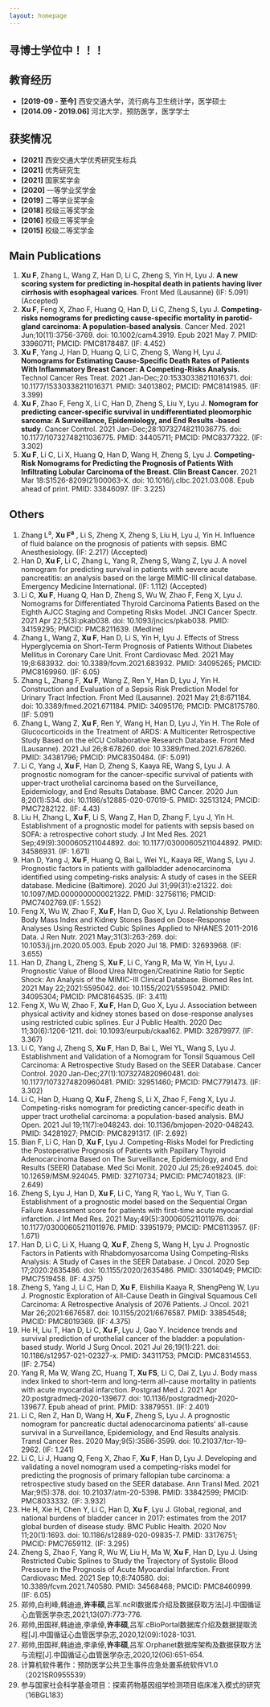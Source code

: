 ```yaml
---
layout: homepage
---
```


## 寻博士学位中！！！

## 教育经历

- **[2019-09 - 至今]** 西安交通大学，流行病与卫生统计学，医学硕士 	  
- **[2014.09 - 2019.06]** 河北大学，预防医学，医学学士

## 获奖情况

- **[2021]** 西安交通大学优秀研究生标兵
- **[2021]** 优秀研究生
- **[2021]** 国家奖学金
- **[2020]** 一等学业奖学金
- **[2019]** 二等学业奖学金
- **[2018]** 校级三等奖学金
- **[2016]** 校级三等奖学金
- **[2015]** 校级二等奖学金

## Main Publications

1. **Xu F**, Zhang L, Wang Z, Han D, Li C, Zheng S, Yin H, Lyu J. **A new scoring system for predicting in-hospital death in patients having liver cirrhosis with esophageal varices**. Front Med (Lausanne) (IF: 5.091) (Accepted)
2. **Xu F**, Feng X, Zhao F, Huang Q, Han D, Li C, Zheng S, Lyu J. **Competing-risks nomograms for predicting cause-specific mortality in parotid-gland carcinoma: A population-based analysis**. Cancer Med. 2021 Jun;10(11):3756-3769. doi: 10.1002/cam4.3919. Epub 2021 May 7. PMID: 33960711; PMCID: PMC8178487. (IF: 4.452)
3. **Xu F**, Yang J, Han D, Huang Q, Li C, Zheng S, Wang H, Lyu J. **Nomograms for Estimating Cause-Specific Death Rates of Patients With Inflammatory Breast Cancer: A Competing-Risks Analysis.** Technol Cancer Res Treat. 2021 Jan-Dec;20:15330338211016371. doi: 10.1177/15330338211016371. PMID: 34013802; PMCID: PMC8141985. (IF: 3.399)
4. **Xu F**, Zhao F, Feng X, Li C, Han D, Zheng S, Liu Y, Lyu J. **Nomogram for predicting cancer-specific survival in undifferentiated pleomorphic sarcoma: A Surveillance, Epidemiology, and End Results -based study**. Cancer Control. 2021 Jan-Dec;28:10732748211036775. doi: 10.1177/10732748211036775. PMID: 34405711; PMCID: PMC8377322. (IF: 3.302)
5. **Xu F**, Li C, Li X, Huang Q, Han D, Wang H, Zheng S, Lyu J. **Competing-Risk Nomograms for Predicting the Prognosis of Patients With Infiltrating Lobular Carcinoma of the Breast. Clin Breast Cancer**. 2021 Mar 18:S1526-8209(21)00063-X. doi: 10.1016/j.clbc.2021.03.008. Epub ahead of print. PMID: 33846097. (IF: 3.225)

## Others

1. Zhang L<sup>a</sup>, **Xu F<sup>a</sup>** , Li S, Zheng X, Zheng S, Liu H, Lyu J, Yin H. Influence of fluid balance on the prognosis of patients with sepsis. BMC Anesthesiology. (IF: 2.217) (Accepted)
2. Han D, **Xu F**, Li C, Zhang L, Yang R, Zheng S, Wang Z, Lyu J. A novel nomogram for predicting survival in patients with severe acute pancreatitis: an analysis based on the large MIMIC-III clinical database. Emergency Medicine International. (IF: 1.112) (Accepted)
3. Li C, **Xu F**, Huang Q, Han D, Zheng S, Wu W, Zhao F, Feng X, Lyu J. Nomograms for Differentiated Thyroid Carcinoma Patients Based on the Eighth AJCC Staging and Competing Risks Model. JNCI Cancer Spectr. 2021 Apr 22;5(3):pkab038. doi: 10.1093/jncics/pkab038. PMID: 34159295; PMCID: PMC8211639. (Medline)
4. Zhang L, Wang Z, **Xu F**, Han D, Li S, Yin H, Lyu J. Effects of Stress Hyperglycemia on Short-Term Prognosis of Patients Without Diabetes Mellitus in Coronary Care Unit. Front Cardiovasc Med. 2021 May 19;8:683932. doi: 10.3389/fcvm.2021.683932. PMID: 34095265; PMCID: PMC8169960. (IF: 6.05)
5. Zhang L, Zhang F, **Xu F**, Wang Z, Ren Y, Han D, Lyu J, Yin H. Construction and Evaluation of a Sepsis Risk Prediction Model for Urinary Tract Infection. Front Med (Lausanne). 2021 May 21;8:671184. doi: 10.3389/fmed.2021.671184. PMID: 34095176; PMCID: PMC8175780. (IF: 5.091)
6. Zhang L, Wang Z, **Xu F**, Ren Y, Wang H, Han D, Lyu J, Yin H. The Role of Glucocorticoids in the Treatment of ARDS: A Multicenter Retrospective Study Based on the eICU Collaborative Research Database. Front Med (Lausanne). 2021 Jul 26;8:678260. doi: 10.3389/fmed.2021.678260. PMID: 34381796; PMCID: PMC8350484. (IF: 5.091)
7. Li C, Yang J, **Xu F**, Han D, Zheng S, Kaaya RE, Wang S, Lyu J. A prognostic nomogram for the cancer-specific survival of patients with upper-tract urothelial carcinoma based on the Surveillance, Epidemiology, and End Results Database. BMC Cancer. 2020 Jun 8;20(1):534. doi: 10.1186/s12885-020-07019-5. PMID: 32513124; PMCID: PMC7282122. (IF: 4.43)
8. Liu H, Zhang L, **Xu F**, Li S, Wang Z, Han D, Zhang F, Lyu J, Yin H. Establishment of a prognostic model for patients with sepsis based on SOFA: a retrospective cohort study. J Int Med Res. 2021 Sep;49(9):3000605211044892. doi: 10.1177/03000605211044892. PMID: 34586931. (IF: 1.671)
9. Han D, Yang J, **Xu F**, Huang Q, Bai L, Wei YL, Kaaya RE, Wang S, Lyu J. Prognostic factors in patients with gallbladder adenocarcinoma identified using competing-risks analysis: A study of cases in the SEER database. Medicine (Baltimore). 2020 Jul 31;99(31):e21322. doi: 10.1097/MD.0000000000021322. PMID: 32756116; PMCID: PMC7402769.(IF: 1.552)
10. Feng X, Wu W, Zhao F, **Xu F**, Han D, Guo X, Lyu J. Relationship Between Body Mass Index and Kidney Stones Based on Dose-Response Analyses Using Restricted Cubic Splines Applied to NHANES 2011-2016 Data. J Ren Nutr. 2021 May;31(3):263-269. doi: 10.1053/j.jrn.2020.05.003. Epub 2020 Jul 18. PMID: 32693968. (IF: 3.655)
11. Han D, Zhang L, Zheng S, **Xu F**, Li C, Yang R, Ma W, Yin H, Lyu J. Prognostic Value of Blood Urea Nitrogen/Creatinine Ratio for Septic Shock: An Analysis of the MIMIC-III Clinical Database. Biomed Res Int. 2021 May 22;2021:5595042. doi: 10.1155/2021/5595042. PMID: 34095304; PMCID: PMC8164535. (IF: 3.411)
12. Feng X, Wu W, Zhao F, **Xu F**, Han D, Guo X, Lyu J. Association between physical activity and kidney stones based on dose-response analyses using restricted cubic splines. Eur J Public Health. 2020 Dec 11;30(6):1206-1211. doi: 10.1093/eurpub/ckaa162. PMID: 32879977. (IF: 3.367)
13. Li C, Yang J, Zheng S, **Xu F**, Han D, Bai L, Wei YL, Wang S, Lyu J. Establishment and Validation of a Nomogram for Tonsil Squamous Cell Carcinoma: A Retrospective Study Based on the SEER Database. Cancer Control. 2020 Jan-Dec;27(1):1073274820960481. doi: 10.1177/1073274820960481. PMID: 32951460; PMCID: PMC7791473. (IF: 3.302)
14. Li C, Han D, Huang Q, **Xu F**, Zheng S, Li X, Zhao F, Feng X, Lyu J. Competing-risks nomogram for predicting cancer-specific death in upper tract urothelial carcinoma: a population-based analysis. BMJ Open. 2021 Jul 19;11(7):e048243. doi: 10.1136/bmjopen-2020-048243. PMID: 34281927; PMCID: PMC8291317. (IF: 2.692)
15. Bian F, Li C, Han D, **Xu F**, Lyu J. Competing-Risks Model for Predicting the Postoperative Prognosis of Patients with Papillary Thyroid Adenocarcinoma Based on The Surveillance, Epidemiology, and End Results (SEER) Database. Med Sci Monit. 2020 Jul 25;26:e924045. doi: 10.12659/MSM.924045. PMID: 32710734; PMCID: PMC7401823. (IF: 2.649)
16. Zheng S, Lyu J, Han D, **Xu F**, Li C, Yang R, Yao L, Wu Y, Tian G. Establishment of a prognostic model based on the Sequential Organ Failure Assessment score for patients with first-time acute myocardial infarction. J Int Med Res. 2021 May;49(5):3000605211011976. doi: 10.1177/03000605211011976. PMID: 33951979; PMCID: PMC8113957. (IF: 1.671)
17. Han D, Li C, Li X, Huang Q, **Xu F**, Zheng S, Wang H, Lyu J. Prognostic Factors in Patients with Rhabdomyosarcoma Using Competing-Risks Analysis: A Study of Cases in the SEER Database. J Oncol. 2020 Sep 17;2020:2635486. doi: 10.1155/2020/2635486. PMID: 33014049; PMCID: PMC7519458. (IF: 4.375)
18. Zheng S, Yang J, Li C, Han D, **Xu F**, Elishilia Kaaya R, ShengPeng W, Lyu J. Prognostic Exploration of All-Cause Death in Gingival Squamous Cell Carcinoma: A Retrospective Analysis of 2076 Patients. J Oncol. 2021 Mar 26;2021:6676587. doi: 10.1155/2021/6676587. PMID: 33854548; PMCID: PMC8019369. (IF: 4.375)
19. He H, Liu T, Han D, Li C, **Xu F**, Lyu J, Gao Y. Incidence trends and survival prediction of urothelial cancer of the bladder: a population-based study. World J Surg Oncol. 2021 Jul 26;19(1):221. doi: 10.1186/s12957-021-02327-x. PMID: 34311753; PMCID: PMC8314553. (IF: 2.754)
20. Yang R, Ma W, Wang ZC, Huang T, **Xu FS**, Li C, Dai Z, Lyu J. Body mass index linked to short-term and long-term all-cause mortality in patients with acute myocardial infarction. Postgrad Med J. 2021 Apr 20:postgradmedj-2020-139677. doi: 10.1136/postgradmedj-2020-139677. Epub ahead of print. PMID: 33879551. (IF: 2.401)
21. Li C, Ren Z, Han D, Wang H, **Xu F**, Zheng S, Lyu J. A prognostic nomogram for pancreatic ductal adenocarcinoma patients’ all-cause survival in a Surveillance, Epidemiology, and End Results analysis. Transl Cancer Res. 2020 May;9(5):3586-3599. doi: 10.21037/tcr-19-2962. (IF: 1.241)
22. Li C, Li J, Huang Q, Feng X, Zhao F, **Xu F**, Han D, Lyu J. Developing and validating a novel nomogram used a competing-risks model for predicting the prognosis of primary fallopian tube carcinoma: a retrospective study based on the SEER database. Ann Transl Med. 2021 Mar;9(5):378. doi: 10.21037/atm-20-5398. PMID: 33842599; PMCID: PMC8033332. (IF: 3.932)
23. He H, Xie H, Chen Y, Li C, Han D, **Xu F**, Lyu J. Global, regional, and national burdens of bladder cancer in 2017: estimates from the 2017 global burden of disease study. BMC Public Health. 2020 Nov 11;20(1):1693. doi: 10.1186/s12889-020-09835-7. PMID: 33176751; PMCID: PMC7659112. (IF: 3.295)
24. Zheng S, Zhao F, Yang R, Wu W, Liu H, Ma W, **Xu F**, Han D, Lyu J. Using Restricted Cubic Splines to Study the Trajectory of Systolic Blood Pressure in the Prognosis of Acute Myocardial Infarction. Front Cardiovasc Med. 2021 Sep 10;8:740580. doi: 10.3389/fcvm.2021.740580. PMID: 34568468; PMCID: PMC8460999. (IF: 6.05)
25. 郑帅,白利峰,韩迪迪,**许丰硕**,吕军.ncRI数据库介绍及数据获取方法[J].中国循证心血管医学杂志,2021,13(07):773-776.
26. 郑帅,田国祥,韩迪迪,李承倬,**许丰硕**,吕军.cBioPortal数据库介绍及数据提取流程[J].中国循证心血管医学杂志,2020,12(09):1028-1031.
27. 郑帅,田国祥,韩迪迪,李承倬,**许丰硕**,吕军.Orphanet数据库架构及数据获取方法与流程[J].中国循证心血管医学杂志,2020,12(06):651-654.
28. 计算机软件著作：预防医学公共卫生事件应急处置系统软件V1.0（2021SR0955539）
29. 参与国家社会科学基金项目：探索药物基因组学检测项目临床准入模式的研究（16BGL183）
